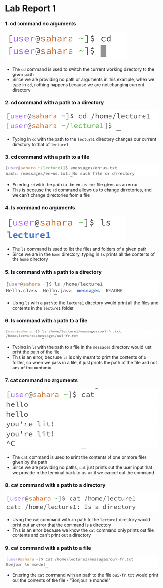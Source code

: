 # Lab Report 1 # 

### 1. cd command no arguments ###
![Image](cd.png)

* The `cd` command is used to switch the current working directory to the given path
* Since we are providing no path or arguments in this example, when we type in `cd`, nothing happens because we are not changing current directory


### 2. cd command with a path to a directory ###
![Image](cddirectory.png)

* Typing in `cd` with the path to the `lecture1` directory changes our current directory to that of `lecture1`


### 3. cd command with a path to a file ###
![Image](cdfile.png)

* Entering `cd` with the path to the `en-us.txt` file gives us an error
* This is because the `cd` command allows us to change directories, and we can’t change directories from a file

### 4. ls command no arguments ###
![Image](ls.png)

* The `ls` command is used to list the files and folders of a given path
* Since we are in the `home` directory, typing in `ls` prints all the contents of the `home` directory

### 5. ls command with a path to a directory ###
![Image](lsdirectory.png)

* Using `ls` with a `path` to the `lecture1` directory would print all the files and contents in the `lecture1` folder
  
### 6. ls command with a path to a file ###
![Image](lsfile.png)

* Typing in `ls` with the path to a file in the `messages` directory would just print the path of the file
* This is an error, because `ls` is only meant to print the contents of a folder, so when we pass in a file, it just prints the path of the file and not any of the contents

### 7. cat command no arguments ###
![Image](cat.png)

* The `cat` command is used to print the contents of one or more files given by the path
* Since we are providing no paths, `cat` just prints out the user input that we provide in the terminal back to us until we cancel out the command 

### 8. cat command with a path to a directory ###
![Image](catdirectory.png)

* Using the `cat` command with an path to the `lecture1` directory would print out an error that the command is a directory
* This is an error because we know the `cat` command only prints out file contents and can't print out a directory 

### 9. cat command with a path to a file ###
![Image](catfile.png)

* Entering the `cat` command with an path to the file `oui-fr.txt` would print out the contents of the file - "Bonjour le monde!"
